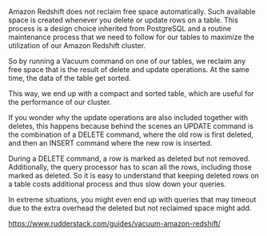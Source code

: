 


Amazon Redshift does not reclaim free space automatically. Such available space is created whenever you delete or update rows on a table. This process is a design choice inherited from PostgreSQL and a routine maintenance process that we need to follow for our tables to maximize the utilization of our Amazon Redshift cluster.

So by running a Vacuum command on one of our tables, we reclaim any free space that is the result of delete and update operations. At the same time, the data of the table get sorted.

This way, we end up with a compact and sorted table, which are useful for the performance of our cluster.

If you wonder why the update operations are also included together with deletes, this happens because behind the scenes an UPDATE command is the combination of a DELETE command, where the old row is first deleted, and then an INSERT command where the new row is inserted.

During a DELETE command, a row is marked as deleted but not removed. Additionally, the query processor has to scan all the rows, including those marked as deleted. So it is easy to understand that keeping deleted rows on a table costs additional process and thus slow down your queries.

In extreme situations, you might even end up with queries that may timeout due to the extra overhead the deleted but not reclaimed space might add.


https://www.rudderstack.com/guides/vacuum-amazon-redshift/

